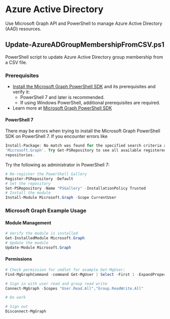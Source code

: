 # Azure Active Directory

Use Microsoft Graph API and PowerShell to manage Azure Active Directory (AAD) resources.

## Update-AzureADGroupMembershipFromCSV.ps1

PowerShell script to update Azure Active Directory group membership from a CSV file.

### Prerequisites

- [Install the Microsoft Graph PowerShell SDK](https://learn.microsoft.com/en-us/powershell/microsoftgraph/installation?view=graph-powershell-1.0) and its prerequisites and verify it:
  - PowerShell 7 and later is recommended.
  - If using Windows PowerShell, additional prerequisites are required.
- Learn more at [Microsoft Graph PowerShell SDK](https://learn.microsoft.com/en-us/powershell/microsoftgraph/?view=graph-powershell-1.0)

#### PowerShell 7

There may be errors when trying to install the Microsoft Graph PowerShell SDK on PowerShell 7. If you encounter errors like 

```powershell
Install-Package: No match was found for the specified search criteria and module name
'Microsoft.Graph'. Try Get-PSRepository to see all available registered module
repositories.
```

Try the following as administrator in PowerShell 7:

```powershell
# Re-register the PowerShell Gallery
Register-PSRepository -Default
# Set the repository
Set-PSRepository -Name "PSGallery" -InstallationPolicy Trusted
# Install the module
Install-Module Microsoft.Graph -Scope CurrentUser
```

### Microsoft Graph Example Usage

#### Module Management

```powershell
# Verify the module is installed
Get-InstalledModule Microsoft.Graph
# Update the module
Update-Module Microsoft.Graph
```

#### Permissions

```powershell
# Check permission for cmdlet for example Get-MgUser:
Find-MgGraphCommand -command Get-MgUser | Select -First 1 -ExpandProperty Permissions

# Sign in with user read and group read write
Connect-MgGraph -Scopes "User.Read.All","Group.ReadWrite.All"

# Do work

# Sign out
Disconnect-MgGraph
```